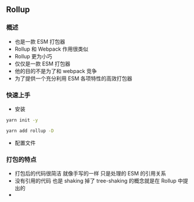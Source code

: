 ## Rollup 
### 概述
- 也是一款 ESM 打包器
- Rollup 和 Webpack 作用很类似
- Rollup 更为小巧
- 仅仅是一款 ESM 打包器
- 他的目的不是为了和 webpack 竞争 
- 为了提供一个充分利用 ESM 各项特性的高效打包器

### 快速上手
- 安装
```sh
yarn init -y

yarn add rollup -D
```
- 配置文件


### 打包的特点 
- 打包后的代码很简洁  就像手写的一样 只是处理的 ESM 的引用关系
- 没有引用的代码  也是 shaking 掉了   tree-shaking 的概念就是在 Rollup 中提出的
- 


